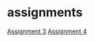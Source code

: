 # assignments
[Assignment 3](https://github.com/veravdbroek/assignments/blob/master/assignment3%20(1).ipynb)
[Assignment 4](https://github.com/veravdbroek/assignments/blob/master/Assignment_4%20(1).ipynb)
